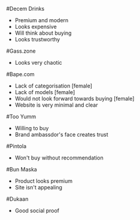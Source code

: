 #Decem Drinks

* Premium and modern
* Looks expensive
* Will think about buying
* Looks trustworthy

#Gass.zone
* Looks very chaotic


#Bape.com
* Lack of categorisation [female]
* Lack of models [female] 
* Would not look forward towards buying [female]
* Website is very minimal and clear

#Too Yumm
* Willing to buy
* Brand ambassdor's face creates trust

#Pintola
* Won't buy without recommendation

#Bun Maska
* Product looks premium
* Site isn't appealing

#Dukaan
* Good social proof
